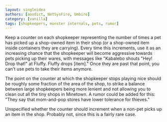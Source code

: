 ```yaml
---
layout: singleidea
authors: [aosdict, NetSysFire, Umbire]
category: [vanilla]
tags: [shopkeepers, monster internals, pets, rumor]
---
```

Keep a counter on each shopkeeper representing the number of times a pet has
picked up a shop-owned item in their shop (or a shop-owned item inside
containers they are carrying). Every time this increments, use it as an
increasing chance that the shopkeeper will become aggressive towards pets
picking up their wares, with messages like "Kabalebo shouts "Hey! Drop that!"
at Fluffy. Fluffy drops [item]." Once they are past that point, you can't use
pets to take their items anymore.

The point on the counter at which the shopkeeper stops playing nice should be
roughly some fraction of the area of the shop, to strike a balance between large
shopkeepers being more lenient and not allowing you to clean out all the tiny
shops in Minetown. A rumor could be added for this: "They say that mom-and-pop
stores have lower tolerance for thieves."

Unspecified whether the counter should increment when a non-pet picks up an item
in the shop. Probably not, since this is a fairly rare case.
